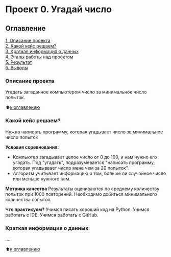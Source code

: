 # Проект 0. Угадай число

## Оглавление
[1. Описание проекта](https://github.com/VladkoBorziy/SFDS/blob/main/Game/README.md#Описание_проекта)\
[2. Какой кейс решаем?](https://github.com/VladkoBorziy/SFDS/blob/main/Game/README.md#Какой_кейс_решаем)\
[3. Краткая информация о данных](https://github.com/VladkoBorziy/SFDS/blob/main/Game/README.md#Краткая_информация_о_данных)\
[4. Этапы работы над проектом]()\
[5. Результат]()\
[6. Выводы]()

### Описание проекта
Угадать загаданное компьютером число за минимальное число попыток.

:arrow_up:[к оглавлению](https://github.com/VladkoBorziy/SFDS/blob/main/Game/README.md#Оглавление)


### Какой кейс решаем?
Нужно написать программу, которая угадывает число за минимальное число попыток

**Условия соревнования:**
- Компьютер загадывает целое число от 0 до 100, и нам нужно его угадать. Под "угадать", подразумевается "написать программу, которая угадыввает число мене чем за 20 попыток".
- Алгоритм учитывает информацию о том, больше ли случайное число или меньше нужного нам.

**Метрика качества**
Результаты оцениваются по среднему количеству попыток при 1000 повторений.  Необходимо добиться минимального количества попыток.

**Что практикуем?**
Учимся писать хороший код на Python.
Учимся работать с IDE.
Учимся работать с GitHub.


### Краткая информация о данных
....

:arrow_up:[к оглавлению](https://github.com/VladkoBorziy/SFDS/blob/main/Game/README.md#Оглавление)